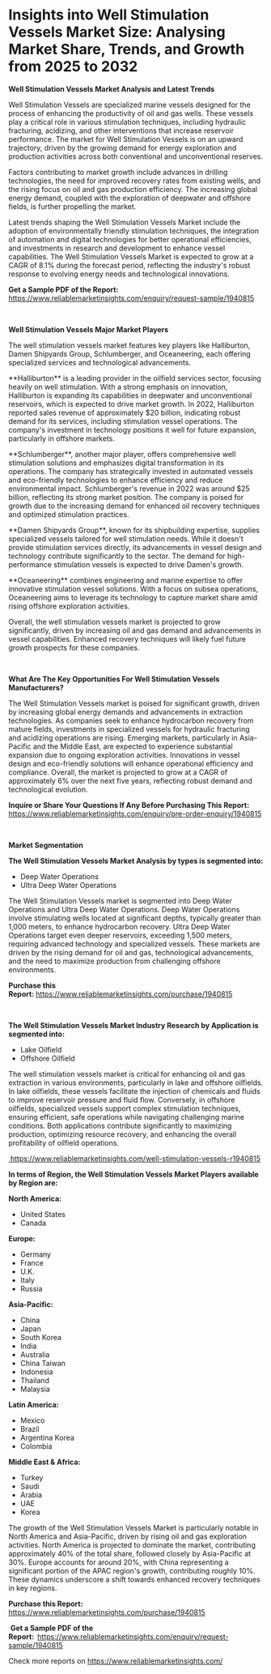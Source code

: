 <p><h1>Insights into Well Stimulation Vessels Market Size: Analysing Market Share, Trends, and Growth from 2025 to 2032</h1></p><p><strong>Well Stimulation Vessels Market Analysis and Latest Trends</strong></p>
<p><p>Well Stimulation Vessels are specialized marine vessels designed for the process of enhancing the productivity of oil and gas wells. These vessels play a critical role in various stimulation techniques, including hydraulic fracturing, acidizing, and other interventions that increase reservoir performance. The market for Well Stimulation Vessels is on an upward trajectory, driven by the growing demand for energy exploration and production activities across both conventional and unconventional reserves.</p><p>Factors contributing to market growth include advances in drilling technologies, the need for improved recovery rates from existing wells, and the rising focus on oil and gas production efficiency. The increasing global energy demand, coupled with the exploration of deepwater and offshore fields, is further propelling the market.</p><p>Latest trends shaping the Well Stimulation Vessels Market include the adoption of environmentally friendly stimulation techniques, the integration of automation and digital technologies for better operational efficiencies, and investments in research and development to enhance vessel capabilities. The Well Stimulation Vessels Market is expected to grow at a CAGR of 8.1% during the forecast period, reflecting the industry's robust response to evolving energy needs and technological innovations.</p></p>
<p><strong>Get a Sample PDF of the Report:&nbsp;</strong> <a href="https://www.reliablemarketinsights.com/enquiry/request-sample/1940815?utm_campaign=3164&utm_medium=2&utm_source=Github&utm_content=ia&utm_term=10042025&utm_id=well-stimulation-vessels">https://www.reliablemarketinsights.com/enquiry/request-sample/1940815</a></p>
<p>&nbsp;</p>
<p><strong>Well Stimulation Vessels Major Market Players</strong></p>
<p><p>The well stimulation vessels market features key players like Halliburton, Damen Shipyards Group, Schlumberger, and Oceaneering, each offering specialized services and technological advancements. </p><p>**Halliburton** is a leading provider in the oilfield services sector, focusing heavily on well stimulation. With a strong emphasis on innovation, Halliburton is expanding its capabilities in deepwater and unconventional reservoirs, which is expected to drive market growth. In 2022, Halliburton reported sales revenue of approximately $20 billion, indicating robust demand for its services, including stimulation vessel operations. The company's investment in technology positions it well for future expansion, particularly in offshore markets.</p><p>**Schlumberger**, another major player, offers comprehensive well stimulation solutions and emphasizes digital transformation in its operations. The company has strategically invested in automated vessels and eco-friendly technologies to enhance efficiency and reduce environmental impact. Schlumberger's revenue in 2022 was around $25 billion, reflecting its strong market position. The company is poised for growth due to the increasing demand for enhanced oil recovery techniques and optimized stimulation practices.</p><p>**Damen Shipyards Group**, known for its shipbuilding expertise, supplies specialized vessels tailored for well stimulation needs. While it doesn't provide stimulation services directly, its advancements in vessel design and technology contribute significantly to the sector. The demand for high-performance stimulation vessels is expected to drive Damen's growth.</p><p>**Oceaneering** combines engineering and marine expertise to offer innovative stimulation vessel solutions. With a focus on subsea operations, Oceaneering aims to leverage its technology to capture market share amid rising offshore exploration activities.</p><p>Overall, the well stimulation vessels market is projected to grow significantly, driven by increasing oil and gas demand and advancements in vessel capabilities. Enhanced recovery techniques will likely fuel future growth prospects for these companies.</p></p>
<p>&nbsp;</p>
<p><strong>What Are The Key Opportunities For Well Stimulation Vessels Manufacturers?</strong></p>
<p><p>The Well Stimulation Vessels market is poised for significant growth, driven by increasing global energy demands and advancements in extraction technologies. As companies seek to enhance hydrocarbon recovery from mature fields, investments in specialized vessels for hydraulic fracturing and acidizing operations are rising. Emerging markets, particularly in Asia-Pacific and the Middle East, are expected to experience substantial expansion due to ongoing exploration activities. Innovations in vessel design and eco-friendly solutions will enhance operational efficiency and compliance. Overall, the market is projected to grow at a CAGR of approximately 6% over the next five years, reflecting robust demand and technological evolution.</p></p>
<p><strong>Inquire or Share Your Questions If Any Before Purchasing This Report:</strong> <a href="https://www.reliablemarketinsights.com/enquiry/pre-order-enquiry/1940815?utm_campaign=3164&utm_medium=2&utm_source=Github&utm_content=ia&utm_term=10042025&utm_id=well-stimulation-vessels">https://www.reliablemarketinsights.com/enquiry/pre-order-enquiry/1940815</a></p>
<p>&nbsp;</p>
<p><strong>Market Segmentation</strong></p>
<p><strong>The Well Stimulation Vessels Market Analysis by types is segmented into:</strong></p>
<p><ul><li>Deep Water Operations</li><li>Ultra Deep Water Operations</li></ul></p>
<p><p>The Well Stimulation Vessels market is segmented into Deep Water Operations and Ultra Deep Water Operations. Deep Water Operations involve stimulating wells located at significant depths, typically greater than 1,000 meters, to enhance hydrocarbon recovery. Ultra Deep Water Operations target even deeper reservoirs, exceeding 1,500 meters, requiring advanced technology and specialized vessels. These markets are driven by the rising demand for oil and gas, technological advancements, and the need to maximize production from challenging offshore environments.</p></p>
<p><strong>Purchase this Report:&nbsp;</strong><a href="https://www.reliablemarketinsights.com/purchase/1940815?utm_campaign=3164&utm_medium=2&utm_source=Github&utm_content=ia&utm_term=10042025&utm_id=well-stimulation-vessels">https://www.reliablemarketinsights.com/purchase/1940815</a></p>
<p>&nbsp;</p>
<p><strong>The Well Stimulation Vessels Market Industry Research by Application is segmented into:</strong></p>
<p><ul><li>Lake Oilfield</li><li>Offshore Oilfield</li></ul></p>
<p><p>The well stimulation vessels market is critical for enhancing oil and gas extraction in various environments, particularly in lake and offshore oilfields. In lake oilfields, these vessels facilitate the injection of chemicals and fluids to improve reservoir pressure and fluid flow. Conversely, in offshore oilfields, specialized vessels support complex stimulation techniques, ensuring efficient, safe operations while navigating challenging marine conditions. Both applications contribute significantly to maximizing production, optimizing resource recovery, and enhancing the overall profitability of oilfield operations.</p></p>
<p><a href="https://www.reliablemarketinsights.com/well-stimulation-vessels-r1940815?utm_campaign=3164&utm_medium=2&utm_source=Github&utm_content=ia&utm_term=10042025&utm_id=well-stimulation-vessels">&nbsp;https://www.reliablemarketinsights.com/well-stimulation-vessels-r1940815</a></p>
<p><strong>In terms of Region, the Well Stimulation Vessels Market Players available by Region are:</strong></p>
<p>
    <p> <strong> North America: </strong>
        <ul>
            <li>United States</li>
            <li>Canada</li>
        </ul>
        </p> 
    <p> <strong> Europe: </strong>
        <ul>
            <li>Germany</li>
            <li>France</li>
            <li>U.K.</li>
            <li>Italy</li>
            <li>Russia</li>
        </ul>
        </p> 
    <p> <strong> Asia-Pacific: </strong>
        <ul>
            <li>China</li>
            <li>Japan</li>
            <li>South Korea</li>
            <li>India</li>
            <li>Australia</li>
            <li>China Taiwan</li>
            <li>Indonesia</li>
            <li>Thailand</li>
            <li>Malaysia</li>
        </ul>
        </p> 
    <p> <strong> Latin America: </strong>
        <ul>
            <li>Mexico</li>
            <li>Brazil</li>
            <li>Argentina Korea</li>
            <li>Colombia</li>
        </ul>
        </p> 
    <p> <strong> Middle East & Africa: </strong>
        <ul>
            <li>Turkey</li>
            <li>Saudi</li>
            <li>Arabia</li>
            <li>UAE</li>
            <li>Korea</li>
        </ul>
    </p>
    </p>
<p><p>The growth of the Well Stimulation Vessels Market is particularly notable in North America and Asia-Pacific, driven by rising oil and gas exploration activities. North America is projected to dominate the market, contributing approximately 40% of the total share, followed closely by Asia-Pacific at 30%. Europe accounts for around 20%, with China representing a significant portion of the APAC region's growth, contributing roughly 10%. These dynamics underscore a shift towards enhanced recovery techniques in key regions.</p></p>
<p><strong>Purchase this Report: </strong><a href="https://www.reliablemarketinsights.com/purchase/1940815?utm_campaign=3164&utm_medium=2&utm_source=Github&utm_content=ia&utm_term=10042025&utm_id=well-stimulation-vessels">https://www.reliablemarketinsights.com/purchase/1940815</a></p>
<p>&nbsp;<strong>Get a Sample PDF of the Report:&nbsp;&nbsp;</strong><a href="https://www.reliablemarketinsights.com/enquiry/request-sample/1940815?utm_campaign=3164&utm_medium=2&utm_source=Github&utm_content=ia&utm_term=10042025&utm_id=well-stimulation-vessels">https://www.reliablemarketinsights.com/enquiry/request-sample/1940815</a></p>
<p><strong></strong></p>
<p>Check more reports on <a href="https://www.reliablemarketinsights.com/?utm_campaign=3164&utm_medium=2&utm_source=Github&utm_content=ia&utm_term=10042025&utm_id=well-stimulation-vessels">https://www.reliablemarketinsights.com/</a></p>